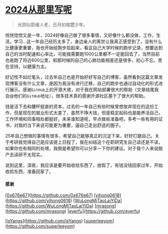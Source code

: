 # [2024从那里写呢](https://github.com/coutureone/gitblog/issues/8)

>光阴似箭催人老，日月如梭趱少年。

​	恍恍惚惚又是一年，2024好像自己做了很多事情，又好像什么都没做，工作，生活，学习...这一年自己经历太多了，身边亲人的离世让我真正感受到了，没有什么比健康更重要，我也开始给跑步拾起来，看这自己大学时候的跑步记录，想要达到自己的当时配速和心率比，可能我需要跑1000公里都不一定能回去了，当然目前也是跑了将近600公里，和那时候的自己的心肺功能相差还是很多，初心不忘，贵在坚持，以健康为主。

​	好记性不如烂笔头，过去年自己也是开始好好写自己的博客，虽然看到这篇文章发现博客没有什么文章，是因为我没有进行迁移，自己的跑步也通过自动化的形式进行展示。感谢`GitHub`上的开源大佬，对于我在网站部署很大的帮助（文章结尾我会@他们的`GitHub`地址），很多技术真的感谢开源社区基于了很大的帮助。

​	钱是活下去和腰杆挺直的资本，过去的一年自己有些时候曾想放弃现在的这份工作，但是现在的就业形式太差了，虽然不挣大钱，但是稳定起码也是能养活自己，工作环境和同事相处都挺好，未来谁知道呢，早点做些准备吧，多考一些有用的证书，对我的当下来说可能更为重要，逼自己走出舒适的圈子。

​	25年自己想做的事情有很多，希望自己能够真正的沉淀下来，好好打磨自己。关于考研我觉得自己是应该提上日程了，我在纠结这个在职研究生自己读还是不读，如果你也有相同的处境，我倒是希望你可以分享一下你的建议。对于我个人来说脱产去读研不太现实。

​	说到这里，深夜，我应该是要开始收拾东西了，放假了，有钱没钱回家过年，开始收拾东西，准备回家了。

#### 感谢

[[0x676e67](https://github.com/0x676e67)](https://github.com/0x676e67) [[yihong0618](https://github.com/yihong0618)](https://github.com/yihong0618) [[WuLongMiTaoLaiYiDa](https://github.com/WuLongMiTaoLaiYiDa)](https://github.com/WuLongMiTaoLaiYiDa) [[mrasong](https://github.com/mrasong)](https://github.com/mrasong) [[everfu](https://github.com/everfu)](https://github.com/everfu)

[[isYangs](https://github.com/isYangs)](https://github.com/isYangs) [[superleeyom](https://github.com/superleeyom)](https://github.com/superleeyom)